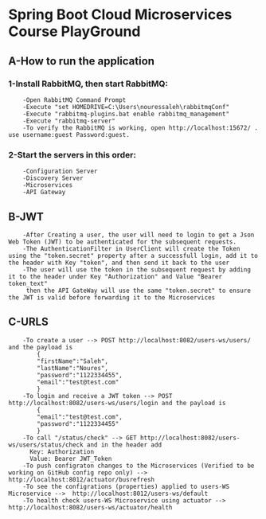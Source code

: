 # Spring Boot Cloud Microservices Course PlayGround
## A-How to run the application
###    1-Install RabbitMQ, then start RabbitMQ:
        -Open RabbitMQ Command Prompt
        -Execute "set HOMEDRIVE=C:\Users\nouressaleh\rabbitmqConf"
        -Execute "rabbitmq-plugins.bat enable rabbitmq_management"
        -Execute "rabbitmq-server"
        -To verify the RabbitMQ is working, open http://localhost:15672/ . use username:guest Password:guest.
###    2-Start the servers in this order:
        -Configuration Server
        -Discovery Server
        -Microservices
        -API Gateway
## B-JWT
        -After Creating a user, the user will need to login to get a Json Web Token (JWT) to be authenticated for the subsequent requests.
        -The AuthenticationFilter in UserClient will create the Token using the "token.secret" property after a successfull login, add it to the header with Key "token", and then send it back to the user
        -The user will use the token in the subsequent request by adding it to the header under Key "Authorization" and Value "Bearer  token_text"
         then the API GateWay will use the same "token.secret" to ensure the JWT is valid before forwarding it to the Microservices

## C-URLS
        -To create a user --> POST http://localhost:8082/users-ws/users/ and the payload is
            {
            "firstName":"Saleh",
            "lastName":"Noures",
            "password":"1122334455",
            "email":"test@test.com"
            }
        -To login and receive a JWT token --> POST http://localhost:8082/users-ws/users/login and the payload is
            {
            "email":"test@test.com",
            "password":"1122334455"
            }
        -To call "/status/check" --> GET http://localhost:8082/users-ws/users/status/check and in the header add
          Key: Authorization
          Value: Bearer JWT_Token
        -To push configraton changes to the Microservices (Verified to be working on GitHub config repo only) --> http://localhost:8012/actuator/busrefresh
        -To see the configrations (properties) applied to users-WS Microservice -->  http://localhost:8012/users-ws/default
        -To health check users-WS Microservice using actuator --> http://localhost:8082/users-ws/actuator/health  